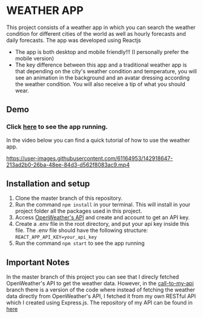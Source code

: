 # WEATHER APP

This project consists of a weather app in which you can search the weather condition for different cities of the world as well as hourly forecasts and daily forecasts. The app was developed using Reactjs
* The app is both desktop and mobile friendly!!! (I personally prefer the mobile version)
* The key difference between this app and a traditional weather app is that depending on the city's weather condition and temperature, you will see an animation in the background and an avatar dressing according the weather condition. You will also receive a tip of what you should wear.


## Demo 
### Click [here](https://susanaalvarezzuluaga.github.io/weather-app-final) to see the app running.
In the video below you can find a quick tutorial of how to use the weather app.
<br/>

https://user-images.githubusercontent.com/61164953/142918647-213ad2b0-26ba-48ee-84d3-d562f8083ac9.mp4


## Installation and setup

1. Clone the master branch of this repository.
2. Run the command `npm install` in your terminal. This will install in your project folder all the packages used in this project.
3. Access [OpenWeather's API](https://openweathermap.org) and create and account to get an API key.
4. Create a .env file in the root directory, and put your api key inside this file. The .env file should have the following structure: <br/>
   `REACT_APP_API_KEY=your_api_key`
5. Run the command `npm start` to see the app running

## Important Notes

In the master branch of this project you can see that I direcly fetched OpenWeather's API to get the weather data. However, in the [call-to-my-api](https://github.com/SusanaAlvarezZuluaga/weather-app-final/tree/call-to-my-api) branch there is a version of the code where instead of fetching the weather data directly from OpenWeather's API, I fetched it from my own RESTful API which I created using Express.js. The repository of my API can be found in [here](https://github.com/SusanaAlvarezZuluaga/weather-app-api)
